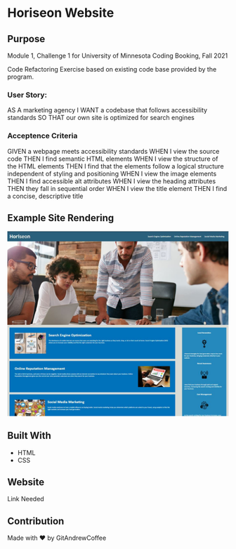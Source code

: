 # Horiseon Website

## Purpose
Module 1, Challenge 1 for University of Minnesota Coding Booking, Fall 2021

Code Refactoring Exercise based on existing code base provided by the program.

### User Story:

AS A marketing agency
I WANT a codebase that follows accessibility standards
SO THAT our own site is optimized for search engines

### Acceptence Criteria
GIVEN a webpage meets accessibility standards
WHEN I view the source code
THEN I find semantic HTML elements
WHEN I view the structure of the HTML elements
THEN I find that the elements follow a logical structure independent of styling and positioning
WHEN I view the image elements
THEN I find accessible alt attributes
WHEN I view the heading attributes
THEN they fall in sequential order
WHEN I view the title element
THEN I find a concise, descriptive title

## Example Site Rendering
![Getting Started](./assets/images/readme-screen-shot.JPG)


## Built With
* HTML
* CSS

## Website
Link Needed

## Contribution
Made with ❤️ by GitAndrewCoffee
